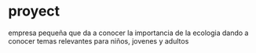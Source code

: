 # proyect
empresa pequeña que da a conocer la importancia de la ecologia dando a conocer temas relevantes para niños, jovenes y adultos
